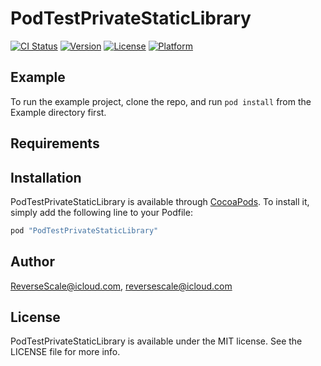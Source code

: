 # PodTestPrivateStaticLibrary

[![CI Status](http://img.shields.io/travis/ReverseScale@icloud.com/PodTestPrivateStaticLibrary.svg?style=flat)](https://travis-ci.org/ReverseScale@icloud.com/PodTestPrivateStaticLibrary)
[![Version](https://img.shields.io/cocoapods/v/PodTestPrivateStaticLibrary.svg?style=flat)](http://cocoapods.org/pods/PodTestPrivateStaticLibrary)
[![License](https://img.shields.io/cocoapods/l/PodTestPrivateStaticLibrary.svg?style=flat)](http://cocoapods.org/pods/PodTestPrivateStaticLibrary)
[![Platform](https://img.shields.io/cocoapods/p/PodTestPrivateStaticLibrary.svg?style=flat)](http://cocoapods.org/pods/PodTestPrivateStaticLibrary)

## Example

To run the example project, clone the repo, and run `pod install` from the Example directory first.

## Requirements

## Installation

PodTestPrivateStaticLibrary is available through [CocoaPods](http://cocoapods.org). To install
it, simply add the following line to your Podfile:

```ruby
pod "PodTestPrivateStaticLibrary"
```

## Author

ReverseScale@icloud.com, reversescale@icloud.com

## License

PodTestPrivateStaticLibrary is available under the MIT license. See the LICENSE file for more info.
